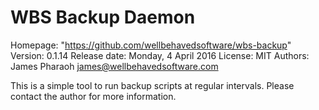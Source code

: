 # WBS Backup Daemon

Homepage: "https://github.com/wellbehavedsoftware/wbs-backup"
Version: 0.1.14
Release date: Monday, 4 April 2016
License: MIT
Authors: James Pharaoh <james@wellbehavedsoftware.com>

This is a simple tool to run backup scripts at regular intervals. Please contact
the author for more information.
